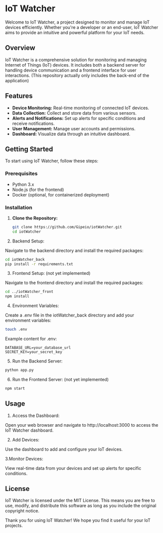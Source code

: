 # IoT Watcher

Welcome to IoT Watcher, a project designed to monitor and manage IoT devices efficiently. Whether you're a developer or an end-user, IoT Watcher aims to provide an intuitive and powerful platform for your IoT needs.

## Overview

IoT Watcher is a comprehensive solution for monitoring and managing Internet of Things (IoT) devices. It includes both a backend server for handling device communication and a frontend interface for user interactions. (This repository actually only includes the back-end of the application)

## Features

- **Device Monitoring:** Real-time monitoring of connected IoT devices.
- **Data Collection:** Collect and store data from various sensors.
- **Alerts and Notifications:** Set up alerts for specific conditions and receive notifications.
- **User Management:** Manage user accounts and permissions.
- **Dashboard:** Visualize data through an intuitive dashboard.

## Getting Started

To start using IoT Watcher, follow these steps:

### Prerequisites

- Python 3.x
- Node.js (for the frontend)
- Docker (optional, for containerized deployment)

### Installation

1. **Clone the Repository:**

   ```bash
   git clone https://github.com/Gipeio/iotWatcher.git
   cd iotWatcher
   ```

2. Backend Setup:

Navigate to the backend directory and install the required packages:

```bash
cd iotWatcher_back
pip install -r requirements.txt
```

3. Frontend Setup: (not yet implemented)

Navigate to the frontend directory and install the required packages:

```bash
cd ../iotWatcher_front
npm install
```

4. Environment Variables:

Create a .env file in the iotWatcher_back directory and add your environment variables:

```bash
touch .env
```
Example content for .env:

```env
DATABASE_URL=your_database_url
SECRET_KEY=your_secret_key
```

5. Run the Backend Server:

```bash
python app.py
```

6. Run the Frontend Server: (not yet implemented)

```bash
npm start
```
## Usage

1. Access the Dashboard:

Open your web browser and navigate to http://localhost:3000 to access the IoT Watcher dashboard.

2. Add Devices:

Use the dashboard to add and configure your IoT devices.

3.Monitor Devices:

View real-time data from your devices and set up alerts for specific conditions.

## License

IoT Watcher is licensed under the MIT License. This means you are free to use, modify, and distribute this software as long as you include the original copyright notice.

Thank you for using IoT Watcher! We hope you find it useful for your IoT projects.
